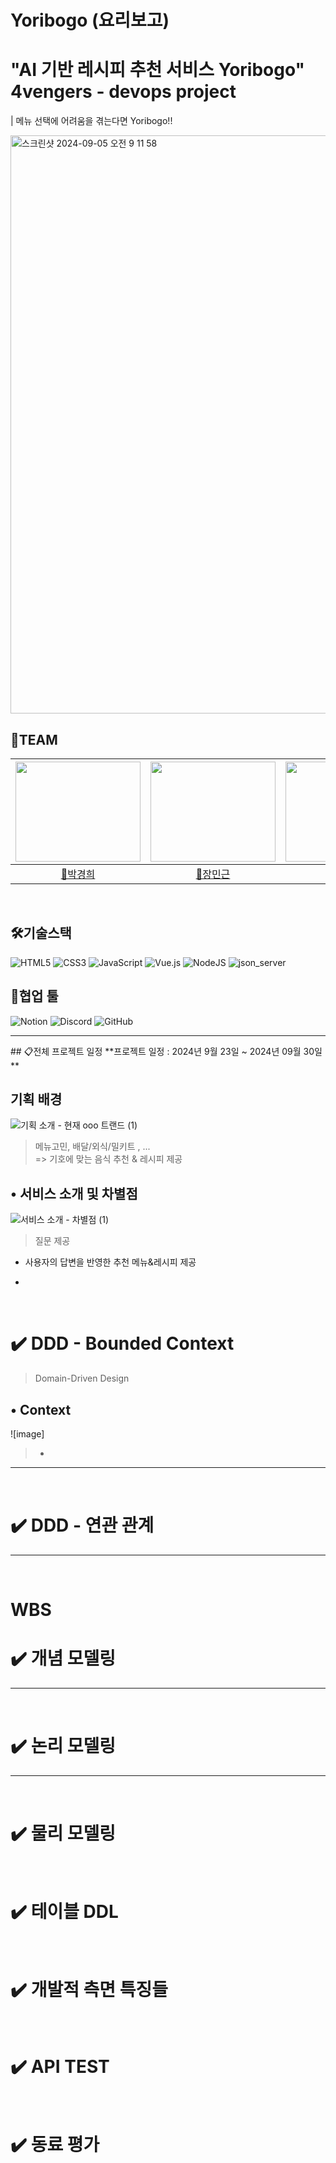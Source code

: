 
#  Yoribogo (요리보고)
# "AI 기반 레시피 추천 서비스 Yoribogo" 4vengers - devops project
| 메뉴 선택에 어려움을 겪는다면 Yoribogo!!

<img width="925" alt="스크린샷 2024-09-05 오전 9 11 58" src="https://github.com/user-attachments/assets/ffd048ab-f1b5-4910-a58a-8a9dc7a28c1d">

## 🤝TEAM
| <img src="docs/img/profile/최해관.jpg" width="200" height = "160">|<img src="docs/img/profile/유혜진.jpg" width="200" height = "160">|<img src="docs/img/profile/장민근.png" width="200" height = "160">|<img src="docs/img/profile/이우진.jpeg" width="200" height = "160">|<img src="docs/img/profile/김동혁.jpg" width="200" height = "160">|<img src="docs/img/profile/김정모.jpg" width="200" height = "160"> |
| :------------------------------------: | :-------------------------------------: | :-----------------------------------: | :--------------------------------------: | :-----------------------------------: | :------------------------------------------: |
| [🦖박경희](https://github.com/iwillbfine) | [🐰장민근](https://github.com/caolian2003) | [😇조창욱](https://github.com/Chochanguk) | [👀최해관](https://github.com/Haegwan-Choe) | [😺윤채연](https://github.com/yncayn) | [🐶전기범](https://github.com/woodart8)
<br>

## 🛠️기술스택
![HTML5](https://img.shields.io/badge/html5-%23E34F26.svg?style=for-the-badge&logo=html5&logoColor=white)
![CSS3](https://img.shields.io/badge/css3-%231572B6.svg?style=for-the-badge&logo=css3&logoColor=white)
![JavaScript](https://img.shields.io/badge/javascript-%23323330.svg?style=for-the-badge&logo=javascript&logoColor=%23F7DF1E)
![Vue.js](https://img.shields.io/badge/vue3-%2335495e.svg?style=for-the-badge&logo=vuedotjs&logoColor=%234FC08D)
![NodeJS](https://img.shields.io/badge/node.js-6DA55F?style=for-the-badge&logo=node.js&logoColor=white)
![json_server ](https://img.shields.io/badge/json_server-3955A3?style=for-the-badge&logo=microsoft-visio&logoColor=white)

## 📢협업 툴
![Notion](https://img.shields.io/badge/Notion-%23000000.svg?style=for-the-badge&logo=notion&logoColor=white)
![Discord](https://img.shields.io/badge/Discord-%235865F2.svg?style=for-the-badge&logo=discord&logoColor=white)
![GitHub](https://img.shields.io/badge/github-%23121011.svg?style=for-the-badge&logo=github&logoColor=white)
<hr>
## 📋전체 프로젝트 일정
**프로젝트 일정 : 2024년 9월 23일 ~ 2024년 09월 30일**

## 기획 배경
![기획 소개 - 현재 ooo 트랜드 (1)](https://)
> 메뉴고민, 배달/외식/밀키트 , ...<br>
> => 기호에 맞는 음식 추천 & 레시피 제공<br>

## • 서비스 소개 및 차별점
![서비스 소개 - 차별점 (1)]()
> 질문 제공
* 사용자의 답변을 반영한 추천 메뉴&레시피 제공<br>

> 
* <br>

<br>

# ✔️ DDD - Bounded Context

> Domain-Driven Design<br>
## •  Context
![image]

> - <br>


---
<br>

# ✔️ DDD - 연관 관계

---
<br>

# WBS



# ✔️ 개념 모델링

---
<br>

# ✔️ 논리 모델링

---
<br>

# ✔️ 물리 모델링

<br>

# ✔️ 테이블 DDL

<br>

# ✔️ 개발적 측면 특징들


<br>

# ✔️ API TEST


<br>

# ✔️ 동료 평가
